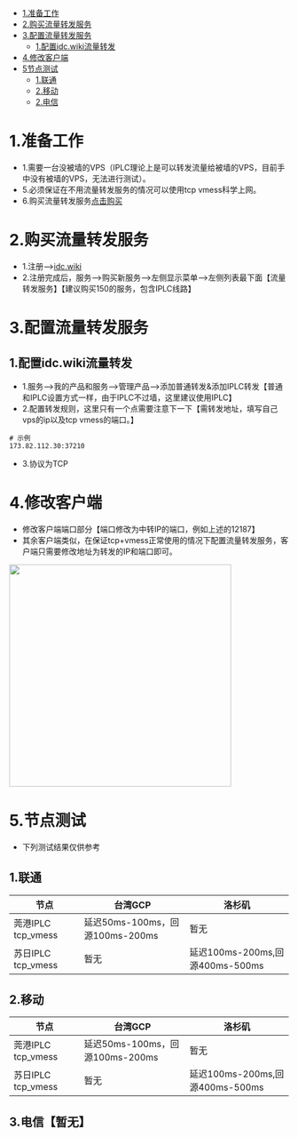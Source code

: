 - [1.准备工作](#1准备工作)
- [2.购买流量转发服务](#2购买流量转发服务)
- [3.配置流量转发服务](#3配置流量转发服务)
  * [1.配置idc.wiki流量转发](#1配置idcwiki流量转发)
- [4.修改客户端](#4修改客户端)
- [5节点测试](#5节点测试)
  * [1.联通](#1联通暂无)
  * [2.移动](#2移动)
  * [2.电信](#3电信暂无)

# 1.准备工作
- 1.需要一台没被墙的VPS（IPLC理论上是可以转发流量给被墙的VPS，目前手中没有被墙的VPS，无法进行测试）。
- 5.必须保证在不用流量转发服务的情况可以使用tcp vmess科学上网。
- 6.购买流量转发服务[点击购买](https://idc.wiki/aff.php?aff=1146)

# 2.购买流量转发服务
- 1.注册-->[idc.wiki](https://idc.wiki/aff.php?aff=1146)
- 2.注册完成后，服务-->购买新服务-->左侧显示菜单-->左侧列表最下面【流量转发服务】【建议购买150的服务，包含IPLC线路】

# 3.配置流量转发服务
## 1.配置idc.wiki流量转发
- 1.服务-->我的产品和服务-->管理产品-->添加普通转发&添加IPLC转发【普通和IPLC设置方式一样，由于IPLC不过墙，这里建议使用IPLC】
- 2.配置转发规则，这里只有一个点需要注意下一下【需转发地址，填写自己vps的ip以及tcp vmess的端口。】
```
# 示例
173.82.112.30:37210
```
- 3.协议为TCP

# 4.修改客户端
- 修改客户端端口部分【端口修改为中转IP的端口，例如上述的12187】
- 其余客户端类似，在保证tcp+vmess正常使用的情况下配置流量转发服务，客户端只需要修改地址为转发的IP和端口即可。
<img src="https://raw.githubusercontent.com/mack-a/v2ray-agent/master/fodder/Quantumult_Setting_vmess.png" width=400>

# 5.节点测试
- 下列测试结果仅供参考
## 1.联通

节点|台湾GCP|洛杉矶
-|-|-
莞港IPLC tcp_vmess|延迟50ms-100ms，回源100ms-200ms|暂无
苏日IPLC tcp_vmess|暂无|延迟100ms-200ms,回源400ms-500ms

## 2.移动

节点|台湾GCP|洛杉矶
-|-|-
莞港IPLC tcp_vmess|延迟50ms-100ms，回源100ms-200ms|暂无
苏日IPLC tcp_vmess|暂无|延迟100ms-200ms,回源400ms-500ms

## 3.电信【暂无】

